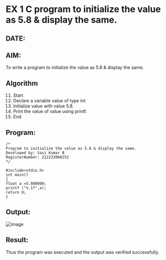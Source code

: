 # EX 1 C program to initialize the value as 5.8 & display the same.
## DATE:
## AIM:
To write a program to initialize the value as 5.8 & display the same.

## Algorithm
11. Start
2. Declare a variable value of type int
3. Initialize value with value 5.8.
4. Print the value of value using printf.
5. End  

## Program:
```
/*
Program to initialize the value as 5.8 & display the same.
Developed by: Sasi Kumar B
RegisterNumber: 212223060252
*/
```
```
#include<stdio.h> 
int main()
{
float a =5.800000; 
printf ("%.1f",a); 
return 0;
}
```
## Output:

![image](https://github.com/user-attachments/assets/13086a1b-4a3a-48fa-ba9a-76845e15d6d2)



## Result:
Thus the program was executed and the output was verified successfully.
